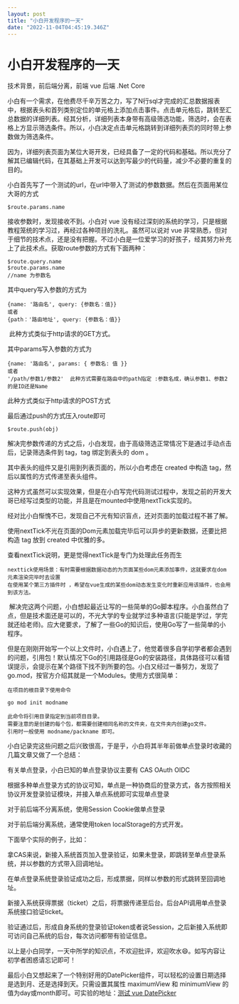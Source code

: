```yaml
---
layout: post
title: "小白开发程序的一天"
date: "2022-11-04T04:45:19.346Z"
---
```

小白开发程序的一天
=========

技术背景，前后端分离，前端 vue 后端 .Net Core

小白有一个需求，在他费尽千辛万苦之力，写了N行sql才完成的汇总数据报表中，根据表头和首列类别定位的单元格上添加点击事件。点击单元格后，跳转至汇总数据的详细列表。经其分析，详细列表本身带有高级筛选功能，筛选时，会在表格上方显示筛选条件。所以，小白决定点击单元格跳转到详细列表页的同时带上参数做为筛选条件。

因为，详细列表页面为某位大哥开发，已经具备了一定的代码和基础。所以充分了解其已编辑代码，在其基础上开发可以达到写最少的代码量，减少不必要的重复的目的。

小白首先写了一个测试的url，在url中带入了测试的参数数据。然后在页面用某位大哥的方式

    $route.params.name

接收参数时，发现接收不到。小白对 vue 没有经过深刻的系统的学习，只是根据教程笼统的学习过，再经过各种项目的洗礼。虽然可以说对 vue 非常熟悉，但对于细节的技术点，还是没有把握。不过小白是一位爱学习的好孩子，经其努力补充上了此技术点。获取route参数的方式有下面两种：

    $route.query.name
    $route.params.name
    //name 为参数名

其中query写入参数的方式为

    {name: '路由名', query: {参数名：值}} 
    或者 
    {path：'路由地址', query: {参数名：值}}

 此种方式类似于http请求的GET方式。

其中params写入参数的方式为

    {name: '路由名', params: { 参数名: 值 }} 
    或者 
    '/path/参数1/参数2'  此种方式需要在路由中的path指定 :参数名成，确认参数1、参数2的是ID还是Name

此种方式类似于http请求的POST方式

最后通过push的方式压入route即可

    $route.push(obj)

解决完参数传递的方式之后，小白发现，由于高级筛选正常情况下是通过手动点击后，记录筛选条件到 tag，tag 绑定到表头的 dom 。

其中表头的组件又是引用到列表页面的，所以小白考虑在 created 中构造 tag，然后以属性的方式传递至表头组件。

这种方式虽然可以实现效果，但是在小白写完代码测试过程中，发现之前的开发大哥已经写过类型的功能，并且是在mounted中使用nextTick实现的。

经对比小白惭愧不已，发现自己不光有知识盲点，还对页面的加载过程不甚了解。

使用nextTick不光在页面的Dom元素加载完毕后可以异步的更新数据，还要比把构造 tag 放到 created 中优雅的多。

查看nextTick说明，更是觉得nextTick是专门为处理此任务而生

    nexttick使用场景：有时需要根据数据动态的为页面某些dom元素添加事件，这就要求在dom元素渲染完毕时去设置
    在使用某个第三方插件时 ，希望在vue生成的某些dom动态发生变化时重新应用该插件，也会用到该方法。

 解决完这两个问题，小白想起最近让写的一些简单的Go脚本程序。小白虽然白了点，但是技术面还是可以的，不光大学的专业就学过多种语言(只能是学过，学完就还给老师)。应大佬要求，了解了一些Go的知识后，使用Go写了一些简单的小程序。

但是在刚刚开始写一个以上文件时，小白遇上了，他觉着很多自学初学者都会遇到的问题，引用包！默认情况下Go的引用路径是Go的安装路径，具体路径可以看错误提示，会提示在某个路径下找不到所要的包。小白又经过一番努力，发现了go.mod，按官方介绍其就是一个Modules。使用方式很简单：

    在项目的根目录下使用命令
    
    go mod init modname 
    
    此命令将引用目录指定到当前项目目录。
    需要注意的是创建的每个包，都需要创建相同名称的文件夹，在文件夹内创建go文件。
    引用时一般使用 modname/packname 即可。

小白记录完这些问题之后兴致很高，于是乎，小白将其半年前做单点登录时收藏的几篇文章又做了一个总结：

有关单点登录，小白已知的单点登录协议主要有 CAS OAuth OIDC

根据多种单点登录方式的协议可知，单点是一种协商后的登录方式，各方按照相关协议开发登录验证模块，并接入单点系统即可实现单点登录

对于前后端不分离系统，使用Session Cookie做单点登录

对于前后端分离系统，通常使用token localStorage的方式开发。

下面举个实际的例子，比如：

拿CAS来说，新接入系统首页加入登录验证，如果未登录，即跳转至单点登录系统，并以参数的方式带入回调地址。

在单点登录系统登录验证成功之后，形成票据，同样以参数的形式跳转至回调地址。

新接入系统获得票据（ticket）之后，将票据传递至后台。后台API调用单点登录系统接口验证ticket。

验证通过后，形成自身系统的登录验证token或者说Session，之后新接入系统即可访问自己系统的后台，每次访问都带有验证信息。

以上是小白同学，一天中所学的知识点，不欢迎批评，欢迎吹水😄。如写内容让初学者困惑请忘记即可！

最后小白又想起来了一个特别好用的DatePicker组件，可以轻松的设置日期选择是选到月、还是选择到天。只需设置其属性 maximumView 和 minimumView 的值为day或month即可。可实验的地址：[测试 vue DatePicker](https://codesandbox.io/s/mpklq49wp?file=/index.js)